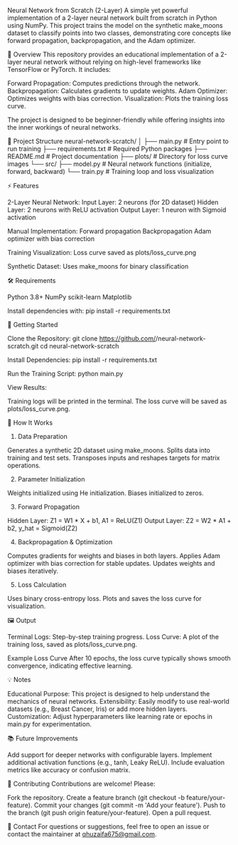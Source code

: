 Neural Network from Scratch (2-Layer)
A simple yet powerful implementation of a 2-layer neural network built from scratch in Python using NumPy. This project trains the model on the synthetic make_moons dataset to classify points into two classes, demonstrating core concepts like forward propagation, backpropagation, and the Adam optimizer.

📖 Overview
This repository provides an educational implementation of a 2-layer neural network without relying on high-level frameworks like TensorFlow or PyTorch. It includes:

Forward Propagation: Computes predictions through the network.
Backpropagation: Calculates gradients to update weights.
Adam Optimizer: Optimizes weights with bias correction.
Visualization: Plots the training loss curve.

The project is designed to be beginner-friendly while offering insights into the inner workings of neural networks.

📂 Project Structure
neural-network-scratch/
│
├── main.py                  # Entry point to run training
├── requirements.txt         # Required Python packages
├── README.md                # Project documentation
├── plots/                   # Directory for loss curve images
└── src/
    ├── model.py             # Neural network functions (initialize, forward, backward)
    └── train.py             # Training loop and loss visualization


⚡ Features

2-Layer Neural Network:
Input Layer: 2 neurons (for 2D dataset)
Hidden Layer: 2 neurons with ReLU activation
Output Layer: 1 neuron with Sigmoid activation


Manual Implementation:
Forward propagation
Backpropagation
Adam optimizer with bias correction


Training Visualization:
Loss curve saved as plots/loss_curve.png


Synthetic Dataset:
Uses make_moons for binary classification




🛠️ Requirements

Python 3.8+
NumPy
scikit-learn
Matplotlib

Install dependencies with:
pip install -r requirements.txt


🚀 Getting Started

Clone the Repository:
git clone https://github.com/<your-username>/neural-network-scratch.git
cd neural-network-scratch


Install Dependencies:
pip install -r requirements.txt


Run the Training Script:
python main.py


View Results:

Training logs will be printed in the terminal.
The loss curve will be saved as plots/loss_curve.png.




🧠 How It Works
1. Data Preparation

Generates a synthetic 2D dataset using make_moons.
Splits data into training and test sets.
Transposes inputs and reshapes targets for matrix operations.

2. Parameter Initialization

Weights initialized using He initialization.
Biases initialized to zeros.

3. Forward Propagation

Hidden Layer: Z1 = W1 * X + b1, A1 = ReLU(Z1)
Output Layer: Z2 = W2 * A1 + b2, y_hat = Sigmoid(Z2)

4. Backpropagation & Optimization

Computes gradients for weights and biases in both layers.
Applies Adam optimizer with bias correction for stable updates.
Updates weights and biases iteratively.

5. Loss Calculation

Uses binary cross-entropy loss.
Plots and saves the loss curve for visualization.


🖼️ Output

Terminal Logs: Step-by-step training progress.
Loss Curve: A plot of the training loss, saved as plots/loss_curve.png.

Example Loss Curve
After 10 epochs, the loss curve typically shows smooth convergence, indicating effective learning.


💡 Notes

Educational Purpose: This project is designed to help understand the mechanics of neural networks.
Extensibility: Easily modify to use real-world datasets (e.g., Breast Cancer, Iris) or add more hidden layers.
Customization: Adjust hyperparameters like learning rate or epochs in main.py for experimentation.


📚 Future Improvements

Add support for deeper networks with configurable layers.
Implement additional activation functions (e.g., tanh, Leaky ReLU).
Include evaluation metrics like accuracy or confusion matrix.


🤝 Contributing
Contributions are welcome! Please:

Fork the repository.
Create a feature branch (git checkout -b feature/your-feature).
Commit your changes (git commit -m 'Add your feature').
Push to the branch (git push origin feature/your-feature).
Open a pull request.


📧 Contact
For questions or suggestions, feel free to open an issue or contact the maintainer at <qhuzaifa675@gmail.com>.

